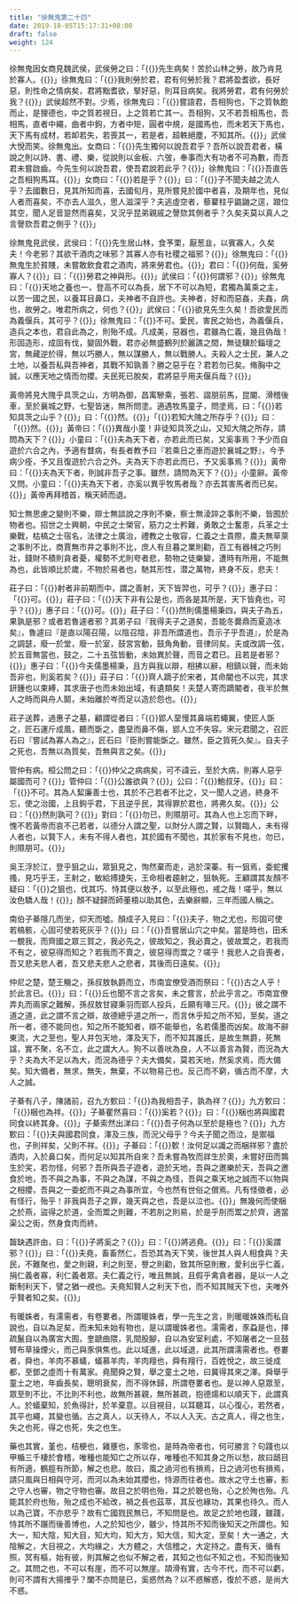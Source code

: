 ```yaml
---
title: "徐無鬼第二十四"
date: 2019-10-05T15:17:31+08:00
draft: false
weight: 124
---
```




徐無鬼因女商見魏武侯，武侯勞之曰：「{{<span secondary>}}先生病矣！苦於山林之勞，故乃肯見於寡人。{{</span>}}」徐無鬼曰：「{{<span secondary>}}我則勞於君，君有何勞於我？君將盈耆欲，長好惡，則性命之情病矣，君將黜耆欲，掔好惡，則耳目病矣。我將勞君，君有何勞於我？{{</span>}}」武侯超然不對。少焉，徐無鬼曰：「{{<span secondary>}}嘗語君，吾相狗也，下之質執飽而止，是狸德也，中之質若視日，上之質若亡其一。吾相狗，又不若吾相馬也，吾相馬，直者中繩，曲者中鉤，方者中矩，圓者中規，是國馬也，而未若天下馬也，天下馬有成材，若卹若失，若喪其一，若是者，超軼絕塵，不知其所。{{</span>}}」武侯大悅而笑。徐無鬼出。女商曰：「{{<span secondary>}}先生獨何以說吾君乎？吾所以說吾君者，橫說之則以詩、書、禮、樂，從說則以金板、六弢，奉事而大有功者不可為數，而吾君未嘗啟齒。今先生何以說吾君，使吾君說若此乎？{{</span>}}」徐無鬼曰：「{{<span secondary>}}吾直告之吾相狗馬耳。{{</span>}}」女商曰：「{{<span secondary>}}若是乎？{{</span>}}」曰：「{{<span secondary>}}子不聞夫越之流人乎？去國數日，見其所知而喜，去國旬月，見所嘗見於國中者喜，及期年也，見似人者而喜矣，不亦去人滋久，思人滋深乎？夫逃虛空者，藜藋柱乎鼪鼬之逕，踉位其空，聞人足音跫然而喜矣，又況乎昆弟親戚之謦欬其側者乎？久矣夫莫以真人之言謦欬吾君之側乎？{{</span>}}」



徐無鬼見武侯，武侯曰：「{{<span secondary>}}先生居山林，食芧栗，厭葱韭，以賓寡人，久矣夫！今老邪？其欲干酒肉之味邪？其寡人亦有社稷之福邪？{{</span>}}」徐無鬼曰：「{{<span secondary>}}無鬼生於貧賤，未嘗敢飲食君之酒肉，將來勞君也。{{</span>}}」君曰：「{{<span secondary>}}何哉，奚勞寡人？{{</span>}}」曰：「{{<span secondary>}}勞君之神與形。{{</span>}}」武侯曰：「{{<span secondary>}}何謂邪？{{</span>}}」徐無鬼曰：「{{<span secondary>}}天地之養也一，登高不可以為長，居下不可以為短，君獨為萬乘之主，以苦一國之民，以養耳目鼻口，夫神者不自許也。夫神者，好和而惡姦，夫姦，病也，故勞之。唯君所病之，何也？{{</span>}}」武侯曰：「{{<span secondary>}}欲見先生久矣！吾欲愛民而為義偃兵，其可乎？{{</span>}}」徐無鬼曰：「{{<span secondary>}}不可。愛民，害民之始也，為義偃兵，造兵之本也，君自此為之，則殆不成。凡成美，惡器也，君雖為仁義，幾且偽哉！形固造形，成固有伐，變固外戰，君亦必無盛鶴列於麗譙之間，無徒驥於錙壇之宮，無藏逆於得，無以巧勝人，無以謀勝人，無以戰勝人。夫殺人之士民，兼人之土地，以養吾私與吾神者，其戰不知孰善？勝之惡乎在？君若勿已矣。脩胸中之誠，以應天地之情而勿攖。夫民死已脫矣，君將惡乎用夫偃兵哉？{{</span>}}」



黃帝將見大隗乎具茨之山，方明為御，昌㝢驂乘，張若、謵朋前馬，昆閽、滑稽後車，至於襄城之野，七聖皆迷，無所問塗。適遇牧馬童子，問塗焉，曰：「{{<span secondary>}}若知具茨之山乎？{{</span>}}」曰：「{{<span secondary>}}然。{{</span>}}」「{{<span secondary>}}若知大隗之所存乎？{{</span>}}」曰：「{{<span secondary>}}然。{{</span>}}」黃帝曰：「{{<span secondary>}}異哉小童！非徒知具茨之山，又知大隗之所存，請問為天下？{{</span>}}」小童曰：「{{<span secondary>}}夫為天下者，亦若此而已矣，又奚事焉？予少而自遊於六合之內，予適有瞀病，有長者教予曰『若乘日之車而遊於襄城之野』，今予病少痊，予又且復遊於六合之外。夫為天下亦若此而已，予又奚事焉？{{</span>}}」黃帝曰：「{{<span secondary>}}夫為天下者，則誠非吾子之事。雖然，請問為天下？{{</span>}}」小童辭。黃帝又問。小童曰：「{{<span secondary>}}夫為天下者，亦奚以異乎牧馬者哉？亦去其害馬者而已矣。{{</span>}}」黃帝再拜稽首，稱天師而退。



知士無思慮之變則不樂，辯士無談說之序則不樂，察士無淩誶之事則不樂，皆囿於物者也。招世之士興朝，中民之士榮官，筋力之士矜難，勇敢之士奮患，兵革之士樂戰，枯槁之士宿名，法律之士廣治，禮教之士敬容，仁義之士貴際，農夫無草萊之事則不比，商賈無市井之事則不比，庶人有旦暮之業則勸，百工有器械之巧則壯，錢財不積則貪者憂，權勢不尤則夸者悲，勢物之徒樂變，遭時有所用，不能無為也，此皆順比於歲，不物於易者也，馳其形性，潜之萬物，終身不反，悲夫！



莊子曰：「{{<span secondary>}}射者非前期而中，謂之善射，天下皆羿也，可乎？{{</span>}}」惠子曰：「{{<span secondary>}}可。{{</span>}}」莊子曰：「{{<span secondary>}}天下非有公是也，而各是其所是，天下皆堯也，可乎？{{</span>}}」惠子曰：「{{<span secondary>}}可。{{</span>}}」莊子曰：「{{<span secondary>}}然則儒墨楊秉四，與夫子為五，果孰是邪？或者若魯遽者邪？其弟子曰『我得夫子之道矣，吾能冬爨鼎而夏造冰矣』，魯遽曰『是直以陽召陽，以陰召陰，非吾所謂道也，吾示子乎吾道』，於是為之調瑟，廢一於堂，廢一於室，鼓宮宮動，鼓角角動，音律同矣。夫或改調一弦，於五音無當也，鼓之，二十五弦皆動，未始異於聲，而音之君已。且若是者邪？{{</span>}}」惠子曰：「{{<span secondary>}}今夫儒墨楊秉，且方與我以辯，相拂以辭，相鎮以聲，而未始吾非也，則奚若矣？{{</span>}}」莊子曰：「{{<span secondary>}}齊人蹢子於宋者，其命閽也不以完，其求鈃鍾也以束縛，其求唐子也而未始出域，有遺類矣！夫楚人寄而蹢閽者，夜半於無人之時而與舟人鬬，未始離於岑而足以造於怨也。{{</span>}}」



莊子送葬，過惠子之墓，顧謂從者曰：「{{<span secondary>}}郢人堊慢其鼻端若蠅翼，使匠人斲之，匠石運斤成風，聽而斲之，盡堊而鼻不傷，郢人立不失容。宋元君聞之，召匠石曰『嘗試為寡人為之』，匠石曰『臣則嘗能斲之。雖然，臣之質死久矣』。自夫子之死也，吾無以為質矣，吾無與言之矣。{{</span>}}」



管仲有病。桓公問之曰：「{{<span secondary>}}仲父之病病矣，可不諱云，至於大病，則寡人惡乎屬國而可？{{</span>}}」管仲曰：「{{<span secondary>}}公誰欲與？{{</span>}}」公曰：「{{<span secondary>}}鮑叔牙。{{</span>}}」曰：「{{<span secondary>}}不可。其為人絜廉善士也，其於不己若者不比之，又一聞人之過，終身不忘，使之治國，上且鉤乎君，下且逆乎民，其得罪於君也，將弗久矣。{{</span>}}」公曰：「{{<span secondary>}}然則孰可？{{</span>}}」對曰：「{{<span secondary>}}勿已，則隰朋可。其為人也上忘而下畔，愧不若黃帝而哀不己若者，以德分人謂之聖，以財分人謂之賢，以賢臨人，未有得人者也，以賢下人，未有不得人者也，其於國有不聞也，其於家有不見也，勿已，則隰朋可。{{</span>}}」



吳王浮於江，登乎狙之山，眾狙見之，恂然棄而走，逃於深蓁。有一狙焉，委蛇攫搔，見巧乎王，王射之，敏給搏捷矢，王命相者趨射之，狙執死。王顧謂其友顏不疑曰：「{{<span secondary>}}之狙也，伐其巧、恃其便以敖予，以至此殛也，戒之哉！嗟乎，無以汝色驕人哉！{{</span>}}」顏不疑歸而師董梧以助其色，去樂辭顯，三年而國人稱之。



南伯子綦隱几而坐，仰天而噓。顏成子入見曰：「{{<span secondary>}}夫子，物之尤也，形固可使若槁骸，心固可使若死灰乎？{{</span>}}」曰：「{{<span secondary>}}吾嘗居山穴之中矣。當是時也，田禾一覩我，而齊國之眾三賀之，我必先之，彼故知之，我必賣之，彼故鬻之，若我而不有之，彼惡得而知之？若我而不賣之，彼惡得而鬻之？嗟乎！我悲人之自喪者，吾又悲夫悲人者，吾又悲夫悲人之悲者，其後而日遠矣。{{</span>}}」



仲尼之楚，楚王觴之，孫叔敖執爵而立，市南宜僚受酒而祭曰：「{{<span secondary>}}古之人乎！於此言已。{{</span>}}」曰：「{{<span secondary>}}丘也聞不言之言矣，未之嘗言，於此乎言之。市南宜僚弄丸而兩家之難解，孫叔敖甘寢秉羽而郢人投兵，丘願有喙三尺。{{</span>}}」彼之謂不道之道，此之謂不言之辯，故德總乎道之所一，而言休乎知之所不知，至矣。道之所一者，德不能同也，知之所不能知者，辯不能舉也，名若儒墨而凶矣。故海不辭東流，大之至也，聖人并包天地，澤及天下，而不知其誰氏，是故生無爵，死無諡，實不聚，名不立，此之謂大人。狗不以善吠為良，人不以善言為賢，而況為大乎？夫為大不足以為大，而況為德乎？夫大備矣，莫若天地，然奚求焉，而大備矣。知大備者，無求，無失，無棄，不以物易己也。反己而不窮，循古而不摩，大人之誠。



子綦有八子，陳諸前，召九方歅曰：「{{<span secondary>}}為我相吾子，孰為祥？{{</span>}}」九方歅曰：「{{<span secondary>}}梱也為祥。{{</span>}}」子綦瞿然喜曰：「{{<span secondary>}}奚若？{{</span>}}」曰：「{{<span secondary>}}梱也將與國君同食以終其身。{{</span>}}」子綦索然出涕曰：「{{<span secondary>}}吾子何為以至於是極也？{{</span>}}」九方歅曰：「{{<span secondary>}}夫與國君同食，澤及三族，而況父母乎？今夫子聞之而泣，是禦福也，子則祥矣，父則不祥。{{</span>}}」子綦曰：「{{<span secondary>}}歅！汝何足以識之而梱祥邪？盡於酒肉，入於鼻口矣，而何足以知其所自來？吾未嘗為牧而牂生於奧，未嘗好田而鶉生於宎，若勿怪，何邪？吾所與吾子遊者，遊於天地，吾與之邀樂於天，吾與之邀食於地，吾不與之為事，不與之為謀，不與之為怪，吾與之乘天地之誠而不以物與之相攖，吾與之一委蛇而不與之為事所宜，今也然有世俗之償焉。凡有怪徵者，必有怪行，殆乎！非我與吾子之罪，幾天與之也，吾是以泣也。{{</span>}}」無幾何而使梱之於燕，盜得之於道，全而鬻之則難，不若刖之則易，於是乎刖而鬻之於齊，適當渠公之街，然身食肉而終。



齧缺遇許由，曰：「{{<span secondary>}}子將奚之？{{</span>}}」曰：「{{<span secondary>}}將逃堯。{{</span>}}」曰：「{{<span secondary>}}奚謂邪？{{</span>}}」曰：「{{<span secondary>}}夫堯，畜畜然仁，吾恐其為天下笑，後世其人與人相食與？夫民，不難聚也，愛之則親，利之則至，譽之則勸，致其所惡則散，愛利出乎仁義，捐仁義者寡，利仁義者眾。夫仁義之行，唯且無誠，且假乎禽貪者器，是以一人之斷制利天下，譬之猶一覕也。夫堯知賢人之利天下也，而不知其賊天下也，夫唯外乎賢者知之矣。{{</span>}}」



有暖姝者，有濡需者，有卷婁者。所謂暖姝者，學一先生之言，則暖暖姝姝而私自說也，自以為足矣，而未知未始有物也，是以謂暖姝者也。濡需者，豕蝨是也，擇疏鬣自以為廣宮大囿，奎蹏曲隈，乳間股腳，自以為安室利處，不知屠者之一旦鼓臂布草操煙火，而己與豕俱焦也。此以域進，此以域退，此其所謂濡需者也。卷婁者，舜也，羊肉不慕蟻，蟻慕羊肉，羊肉羶也，舜有羶行，百姓悅之，故三徙成都，至鄧之虛而十有萬家。堯聞舜之賢，舉之童土之地，曰冀得其來之澤。舜舉乎童土之地，年齒長矣，聰明衰矣，而不得休歸，所謂卷婁者也。是以神人惡眾至，眾至則不比，不比則不利也，故無所甚親，無所甚疏，抱德煬和以順天下，此謂真人。於蟻棄知，於魚得計，於羊棄意。以目視目，以耳聽耳，以心復心，若然者，其平也繩，其變也循。古之真人，以天待人，不以人入天。古之真人，得之也生，失之也死，得之也死，失之也生。



藥也其實，堇也，桔梗也，雞壅也，豕零也，是時為帝者也，何可勝言？句踐也以甲楯三千棲於會稽，唯種也能知亡之所以存，唯種也不知其身之所以愁，故曰鴟目有所適，鶴脛有所節，解之也悲。故曰，風之過河也有損焉，日之過河也有損焉，請只風與日相與守河，而河以為未始其攖也，恃源而往者也。故水之守土也審，影之守人也審，物之守物也審。故目之於明也殆，耳之於聰也殆，心之於殉也殆。凡能其於府也殆，殆之成也不給改，禍之長也茲萃，其反也緣功，其果也待久。而人以為己寶，不亦悲乎？故有亡國戮民無已，不知問是也。故足之於地也踐，雖踐，恃其所不蹍而後善博也，人之於知也少，雖少，恃其所不知而後知天之所謂也。知大一，知大陰，知大目，知大均，知大方，知大信，知大定，至矣！大一通之，大陰解之，大目視之，大均緣之，大方體之，大信稽之，大定持之。盡有天，循有照，冥有樞，始有彼，則其解之也似不解之者，其知之也似不知之也，不知而後知之。其問之也，不可以有崖，而不可以無崖。頡滑有實，古今不代，而不可以虧，則可不謂有大揚搉乎？闔不亦問是已，奚惑然為？以不惑解惑，復於不惑，是尚大不惑。